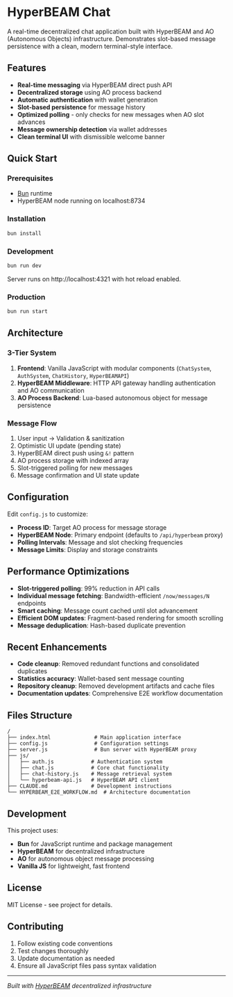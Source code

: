 # HyperBEAM Chat

A real-time decentralized chat application built with HyperBEAM and AO (Autonomous Objects) infrastructure. Demonstrates slot-based message persistence with a clean, modern terminal-style interface.

## Features

- **Real-time messaging** via HyperBEAM direct push API
- **Decentralized storage** using AO process backend
- **Automatic authentication** with wallet generation
- **Slot-based persistence** for message history
- **Optimized polling** - only checks for new messages when AO slot advances
- **Message ownership detection** via wallet addresses
- **Clean terminal UI** with dismissible welcome banner

## Quick Start

### Prerequisites
- [Bun](https://bun.sh) runtime
- HyperBEAM node running on localhost:8734

### Installation

```bash
bun install
```

### Development

```bash
bun run dev
```

Server runs on http://localhost:4321 with hot reload enabled.

### Production

```bash
bun run start
```

## Architecture

### 3-Tier System
1. **Frontend**: Vanilla JavaScript with modular components (`ChatSystem`, `AuthSystem`, `ChatHistory`, `HyperBEAMAPI`)
2. **HyperBEAM Middleware**: HTTP API gateway handling authentication and AO communication
3. **AO Process Backend**: Lua-based autonomous object for message persistence

### Message Flow
1. User input → Validation & sanitization
2. Optimistic UI update (pending state)
3. HyperBEAM direct push using `&!` pattern
4. AO process storage with indexed array
5. Slot-triggered polling for new messages
6. Message confirmation and UI state update

## Configuration

Edit `config.js` to customize:
- **Process ID**: Target AO process for message storage
- **HyperBEAM Node**: Primary endpoint (defaults to `/api/hyperbeam` proxy)
- **Polling Intervals**: Message and slot checking frequencies
- **Message Limits**: Display and storage constraints

## Performance Optimizations

- **Slot-triggered polling**: 99% reduction in API calls
- **Individual message fetching**: Bandwidth-efficient `/now/messages/N` endpoints
- **Smart caching**: Message count cached until slot advancement
- **Efficient DOM updates**: Fragment-based rendering for smooth scrolling
- **Message deduplication**: Hash-based duplicate prevention

## Recent Enhancements

- **Code cleanup**: Removed redundant functions and consolidated duplicates
- **Statistics accuracy**: Wallet-based sent message counting
- **Repository cleanup**: Removed development artifacts and cache files
- **Documentation updates**: Comprehensive E2E workflow documentation

## Files Structure

```
/
├── index.html              # Main application interface
├── config.js               # Configuration settings
├── server.js               # Bun server with HyperBEAM proxy
├── js/
│   ├── auth.js            # Authentication system
│   ├── chat.js            # Core chat functionality  
│   ├── chat-history.js    # Message retrieval system
│   └── hyperbeam-api.js   # HyperBEAM API client
├── CLAUDE.md              # Development instructions
└── HYPERBEAM_E2E_WORKFLOW.md  # Architecture documentation
```

## Development

This project uses:
- **Bun** for JavaScript runtime and package management
- **HyperBEAM** for decentralized infrastructure
- **AO** for autonomous object message processing
- **Vanilla JS** for lightweight, fast frontend

## License

MIT License - see project for details.

## Contributing

1. Follow existing code conventions
2. Test changes thoroughly
3. Update documentation as needed
4. Ensure all JavaScript files pass syntax validation

---

*Built with [HyperBEAM](https://hyperbeam.com) decentralized infrastructure*